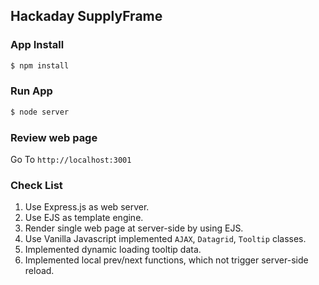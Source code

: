 ## Hackaday SupplyFrame
### App Install
```bash
$ npm install
```
### Run App
```bash
$ node server
```
### Review web page
Go To `http://localhost:3001`

### Check List
1. Use Express.js as web server.
2. Use EJS as template engine.
3. Render single web page at server-side by using EJS.
4. Use Vanilla Javascript implemented `AJAX`, `Datagrid`, `Tooltip` classes.
5. Implemented dynamic loading tooltip data.
6. Implemented local prev/next functions, which not trigger server-side reload.
